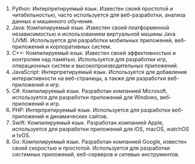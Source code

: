 1) Python: Интерпретируемый язык. Известен своей простотой и читабельностью, часто используется для веб-разработки, анализа данных и машинного обучения.
2) Java: Компилируемый язык. Известен своей платформенной независимостью и использованием виртуальной машины Java (JVM). Используется для разработки мобильных приложений, веб-приложений и корпоративных систем.
3) C++: Компилируемый язык. Известен своей эффективностью и контролем над памятью. Используется для разработки игр, операционных систем и высокопроизводительных приложений.
4) JavaScript: Интерпретируемый язык. Используется для добавления интерактивности на веб-страницы, а также для разработки веб-приложений и игр.
5) C#: Компилируемый язык. Разработан компанией Microsoft, используется для разработки приложений для Windows, веб-приложений и игр.
6) PHP: Интерпретируемый язык. Используется для разработки веб-приложений и динамических сайтов.
7) Swift: Компилируемый язык. Разработан компанией Apple, используется для разработки приложений для iOS, macOS, watchOS и tvOS.
8) Go: Компилируемый язык. Разработан компанией Google, известен своей скоростью и простотой. Используется для разработки системных приложений, веб-серверов и сетевых инструментов.
